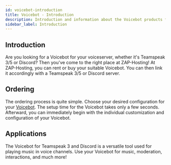 ```yaml
---
id: voicebot-introduction
title: Voicebot - Introduction
description: Introduction and information about the Voicebot products from ZAP-Hosting - ZAP-Hosting.com Documentation
sidebar_label: Introduction
---
```




## Introduction

Are you looking for a Voicebot for your voiceserver, whether it's Teamspeak 3/5 or Discord? Then you've come to the right place at ZAP-Hosting! At ZAP-Hosting, you can rent or buy your suitable Voicebot. You can then link it accordingly with a Teamspeak 3/5 or Discord server.



## Ordering
The ordering process is quite simple. Choose your desired configuration for your [Voicebot](https://zap-hosting.com/en/shop/product/voicebot/). The setup time for the Voicebot takes only a few seconds. Afterward, you can immediately begin with the individual customization and configuration of your Voicebot.



## Applications
The Voicebot for Teamspeak 3 and Discord is a versatile tool used for playing music in voice channels. Use your Voicebot for music, moderation, interactions, and much more!

